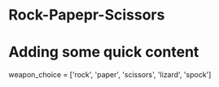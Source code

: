 # Rock-Papepr-Scissors

# Adding some quick content

weapon_choice = ['rock', 'paper', 'scissors', 'lizard', 'spock']
